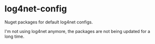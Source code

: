 # log4net-config
Nuget packages for default log4net configs.

I'm not using log4net anymore, the packages are not being updated for a long time.
